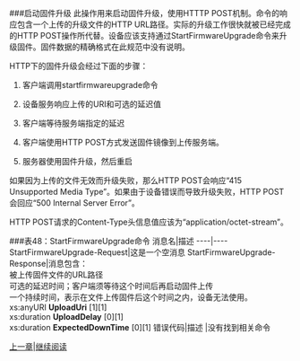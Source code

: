###启动固件升级
此操作用来启动固件升级，使用HTTTP POST机制。命令的响应包含一个上传的升级文件的HTTP URL路径。实际的升级工作很快就被已经完成的HTTP POST操作所代替。设备应该支持通过StartFirmwareUpgrade命令来升级固件。固件数据的精确格式在此规范中没有说明。

HTTP下的固件升级会经过下面的步骤：

1. 客户端调用startfirmwareupgrade命令

2. 设备服务响应上传的URI和可选的延迟值

3. 客户端等待服务端指定的延迟

4. 客户端使用HTTP POST方式发送固件镜像到上传服务端。

5. 服务器使用固件升级，然后重启

如果因为上传的文件无效而升级失败，那么HTTP POST会响应“415 Unsupported Media Type”。如果由于设备错误而导致升级失败，HTTP POST会回应“500 Internal Server Error”。

HTTP POST请求的Content-Type头信息值应该为“application/octet-stream”。


###表48：StartFirmwareUpgrade命令
消息名|描述
----|----
StartFirmwareUpgrade-Request|这是一个空消息
StartFirmwareUpgrade-Response|消息包含：<br />被上传固件文件的URL路径<br />可选的延迟时间；客户端须等待这个时间后再启动固件上传<br />一个持续时间，表示在文件上传固件后这个时间之内，设备无法使用。<br />xs:anyURI **UploadUri** [1][1]<br />xs:duration **UploadDelay** [0][1]<br />xs:duration **ExpectedDownTime** [0][1]
错误代码|描述
 |没有找到相关命令



[上一章](08.03.09.md)|[继续阅读](08.03.11.md)
 


